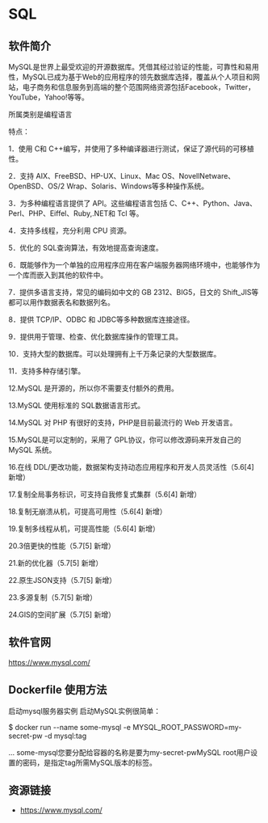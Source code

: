 # SQL

## 软件简介

MySQL是世界上最受欢迎的开源数据库。凭借其经过验证的性能，可靠性和易用性，MySQL已成为基于Web的应用程序的领先数据库选择，覆盖从个人项目和网站，电子商务和信息服务到高端的整个范围网络资源包括Facebook，Twitter，YouTube，Yahoo!等等。

所属类别是编程语言

特点：

1．使用 C和 C++编写，并使用了多种编译器进行测试，保证了源代码的可移植性。

2．支持 AIX、FreeBSD、HP-UX、Linux、Mac OS、NovellNetware、OpenBSD、OS/2 Wrap、Solaris、Windows等多种操作系统。

3．为多种编程语言提供了 API。这些编程语言包括 C、C++、Python、Java、Perl、PHP、Eiffel、Ruby,.NET和 Tcl 等。

4．支持多线程，充分利用 CPU 资源。

5．优化的 SQL查询算法，有效地提高查询速度。

6．既能够作为一个单独的应用程序应用在客户端服务器网络环境中，也能够作为一个库而嵌入到其他的软件中。

7．提供多语言支持，常见的编码如中文的 GB 2312、BIG5，日文的 Shift_JIS等都可以用作数据表名和数据列名。

8．提供 TCP/IP、ODBC 和 JDBC等多种数据库连接途径。

9．提供用于管理、检查、优化数据库操作的管理工具。

10．支持大型的数据库。可以处理拥有上千万条记录的大型数据库。

11．支持多种存储引擎。

12.MySQL 是开源的，所以你不需要支付额外的费用。

13.MySQL 使用标准的 SQL数据语言形式。

14.MySQL 对 PHP 有很好的支持，PHP是目前最流行的 Web 开发语言。

15.MySQL是可以定制的，采用了 GPL协议，你可以修改源码来开发自己的 MySQL 系统。

16.在线 DDL/更改功能，数据架构支持动态应用程序和开发人员灵活性（5.6[4]  新增）

17.复制全局事务标识，可支持自我修复式集群（5.6[4]  新增）

18.复制无崩溃从机，可提高可用性（5.6[4]  新增）

19.复制多线程从机，可提高性能（5.6[4]  新增）

20.3倍更快的性能（5.7[5]  新增）

21.新的优化器（5.7[5]  新增）

22.原生JSON支持（5.7[5]  新增）

23.多源复制（5.7[5]  新增）

24.GIS的空间扩展（5.7[5]  新增）


## 软件官网

https://www.mysql.com/

## Dockerfile 使用方法

启动mysql服务器实例
启动MySQL实例很简单：

$ docker run --name some-mysql -e MYSQL_ROOT_PASSWORD=my-secret-pw -d mysql:tag

... some-mysql您要分配给容器的名称是要为my-secret-pwMySQL root用户设置的密码，是指定tag所需MySQL版本的标签。

## 资源链接

- https://www.mysql.com/

